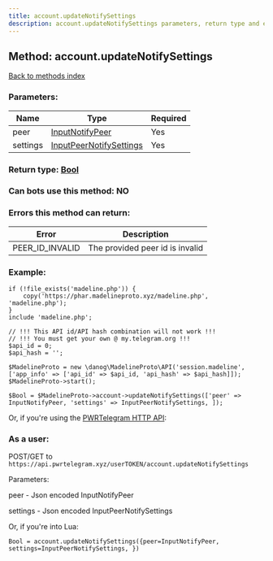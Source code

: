 ```yaml
---
title: account.updateNotifySettings
description: account.updateNotifySettings parameters, return type and example
---
```

## Method: account.updateNotifySettings  
[Back to methods index](index.md)


### Parameters:

| Name     |    Type       | Required |
|----------|---------------|----------|
|peer|[InputNotifyPeer](../types/InputNotifyPeer.md) | Yes|
|settings|[InputPeerNotifySettings](../types/InputPeerNotifySettings.md) | Yes|


### Return type: [Bool](../types/Bool.md)

### Can bots use this method: **NO**


### Errors this method can return:

| Error    | Description   |
|----------|---------------|
|PEER_ID_INVALID|The provided peer id is invalid|


### Example:


```
if (!file_exists('madeline.php')) {
    copy('https://phar.madelineproto.xyz/madeline.php', 'madeline.php');
}
include 'madeline.php';

// !!! This API id/API hash combination will not work !!!
// !!! You must get your own @ my.telegram.org !!!
$api_id = 0;
$api_hash = '';

$MadelineProto = new \danog\MadelineProto\API('session.madeline', ['app_info' => ['api_id' => $api_id, 'api_hash' => $api_hash]]);
$MadelineProto->start();

$Bool = $MadelineProto->account->updateNotifySettings(['peer' => InputNotifyPeer, 'settings' => InputPeerNotifySettings, ]);
```

Or, if you're using the [PWRTelegram HTTP API](https://pwrtelegram.xyz):



### As a user:

POST/GET to `https://api.pwrtelegram.xyz/userTOKEN/account.updateNotifySettings`

Parameters:

peer - Json encoded InputNotifyPeer

settings - Json encoded InputPeerNotifySettings




Or, if you're into Lua:

```
Bool = account.updateNotifySettings({peer=InputNotifyPeer, settings=InputPeerNotifySettings, })
```

